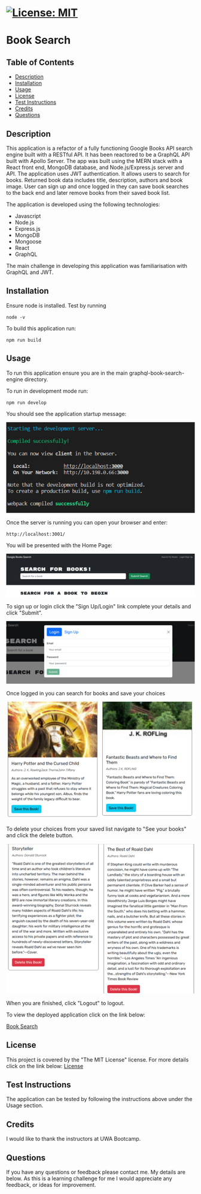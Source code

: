
  # [![License: MIT](https://img.shields.io/badge/License-MIT-yellow.svg)](https://opensource.org/licenses/MIT)

  # Book Search

  ## Table of Contents
 - [Description](#description)
 - [Installation](#installation)
 - [Usage](#usage)
 - [License](#license)
 - [Test Instructions](#test-instructions)
 - [Credits](#credits)
 - [Questions](#questions)
  
  ## Description
  This application is a refactor of a fully functioning Google Books API search engine built with a RESTful API. It has been reactored to be a GraphQL API built with Apollo Server. The app was built using the MERN stack with a React front end, MongoDB database, and Node.js/Express.js server and API. The application uses JWT authentication. It allows users to search for books. Returned book data includes title, description, authors and book image. User can sign up and once logged in they can save book searches to the back end and later remove books from their saved book list. 
  
  The application is developed using the following technologies:
  - Javascript
  - Node.js
  - Express.js
  - MongoDB
  - Mongoose
  - React
  - GraphQL

  The main challenge in developing this application was familiarisation with GraphQL and JWT. 


  ## Installation
  Ensure node is installed. Test by running 
  ```
  node -v
  ```

  To build this application run:
  ```
  npm run build
  ```

  

  ## Usage
  To run this application ensure you are in the main graphql-book-search-engine directory. 
  
  To run in development mode run:
  ```
  npm run develop
  ```


You should see the application startup message:

![Here is a screenshot showing the server started.](./images/server-start.png)

Once the server is running you can open your browser and enter:
```
http://localhost:3001/

```

You will be presented with the Home Page:

![Here is a screenshot showing the home page.](./images/home.png)

To sign up or login click the "Sign Up/Login" link complete your details and click "Submit".

![Here is a screenshot showing the login/signup page.](./images/signup.png)

Once logged in you can search for books and save your choices

![Here is a screenshot showing the save option.](./images/save.png)

To delete your choices from your saved list navigate to "See your books" and click the delete button.

![Here is a screenshot showing the delete option.](./images/delete.png)

When you are finished, click "Logout" to logout.

To view the deployed application click on the link below:

[Book Search]()


  ## License
  This project is covered by the "The MIT License" license.
  For more details click on the link below:
  [License](https://opensource.org/licenses/MIT)
  
  
  ## Test Instructions
  The application can be tested by following the instructions above under the Usage section.


  ## Credits
  I would like to thank the instructors at UWA Bootcamp. 
  
  ## Questions
 If you have any questions or feedback please contact me. My details are below. As this is a learning challenge for me I would appreciate any feedback, or ideas for improvement.

